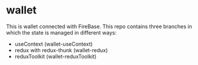 # wallet

This is wallet connected with FireBase. This repo contains three branches in which the state is managed in different ways:

- useContext (wallet-useContext)
- redux with redux-thunk (wallet-redux)
- reduxToolkit (wallet-reduxToolkit)
